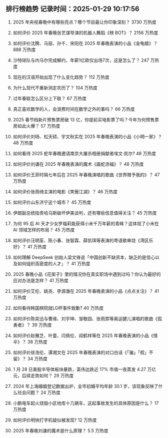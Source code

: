 
## 排行榜趋势 记录时间：2025-01-29 10:17:56
  
  1. 2025 年央视春晚中有哪些亮点？哪个节目最让你印象深刻？ 3730 万热度
    
  2. 如何评价 2025 年春晚张艺谋导演的机器人舞蹈《秧 BOT》？ 2156 万热度
    
  3. 如何评价沈腾、马丽、孙千、宋阳在 2025 年春晚表演的小品《金龟婿》？ 888 万热度
    
  4. 沙特球队与内马尔完成解约，年薪1亿欧仅出场7次，这是怎么了？ 247 万热度
    
  5. 现在的汉语开始出现了什么变化趋势？ 112 万热度
    
  6. 为什么现代不重新测定农历了？ 104 万热度
    
  7. 过年春联怎么区分上下联？ 67 万热度
    
  8. 真正喜欢数学的人，会浪费时间在数学之外的事吗？ 66 万热度
    
  9. 2025 春节档新片预售票房破 13 亿，你提前买电影票了吗？今年为何预售票房如此火爆？ 57 万热度
    
  10. 如何评价刘旸、松天硕、宇文秋实在 2025 年春晚表演的小品《小明一家》？ 48 万热度
    
  11. 如何看待 2025 蛇年春晚邀请南京大屠杀相册捐献者埃文·凯尔? 48 万热度
    
  12. 如何评价刘谦在 2025 年春晚表演的魔术《画蛇添福》？ 48 万热度
    
  13. 如何评价王菲时隔七年后在 2025 年春晚演唱的歌曲《世界赠予我的》？ 47 万热度
    
  14. 如何评价张雨绮主演的电影《笑傲江湖》？ 46 万热度
    
  15. 如何评价山东济宁这个城市？ 45 万热度
    
  16. 伊朗副总统指责哈马斯破坏伊美谈判，还有哪些信息值得关注？ 45 万热度
    
  17. 为何 95 后 AI 天才少女罗福莉能获得小米千万年薪的青睐？这体现了小米在 AI 领域怎样的布局？ 45 万热度
    
  18. 如何评价汪明荃、陈小春、张智霖、薛凯琪等表演的粤语歌串烧《湾区乐好》？ 41 万热度
    
  19. 如何理解 DeepSeek 创始人梁文锋说「中国创新不缺资本，缺乏的是信心以及如何组织高密度的人才」？ 41 万热度
    
  20. 2025 春晚小品《花架子》里的情况你在真实职场中遇到过吗？你认为最好的应对办法是怎样？ 41 万热度
    
  21. 如何评价艾伦、姚尧、李源澈在 2025 年春晚表演的小品《点点关注》？ 41 万热度
    
  22. 如何看待韩国棋院就LG杯事件致歉? 40 万热度
    
  23. 如何评价陈奕迅与曹缘、刘宇坤、邹敬园、张雨霏等奥运健儿演唱的歌曲《孤勇者》？ 39 万热度
    
  24. 如何评价赵雅芝、叶童、闫佩伦、阎鹤祥等在 2025 年春晚表演的小品《借伞》？ 38 万热度
    
  25. 如何评价徐浩伦、谭湘文在 2025 年春晚表演的对口白话《「骗」「假」不留》？ 34 万热度
    
  26. 1 月 28 日美股半导体板块暴跌，英伟达跌近 17% 市值一夜蒸发 4.27 万亿元，后续走势如何？ 29 万热度
    
  27. 2024 年上海婚姻登记数据出炉，全市初婚平均年龄 30.1 岁，该现象反映了什么社会问题？ 24 万热度
    
  28. 小鹏电车起火烧毁小区地库十几辆车，这起事故发生的具体原因是什么？ 17 万热度
    
  29. 如何评价明快打字机疑似被发现? 12 万热度
    
  30. 2025 年春晚刘谦的魔术是什么原理？ 5.5 万热度
    